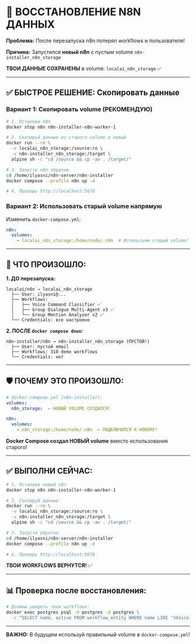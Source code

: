 # 🚨 ВОССТАНОВЛЕНИЕ N8N ДАННЫХ

**Проблема:** После перезапуска n8n потерял workflows и пользователя!

**Причина:** Запустился **новый n8n** с пустым volume `n8n-installer_n8n_storage`

**ТВОИ ДАННЫЕ СОХРАНЕНЫ** в volume: `localai_n8n_storage` ✅

---

## ✅ БЫСТРОЕ РЕШЕНИЕ: Скопировать данные

### Вариант 1: Скопировать volume (РЕКОМЕНДУЮ)

```bash
# 1. Останови n8n
docker stop n8n n8n-installer-n8n-worker-1

# 2. Скопируй данные из старого volume в новый
docker run --rm \
  -v localai_n8n_storage:/source:ro \
  -v n8n-installer_n8n_storage:/target \
  alpine sh -c "cd /source && cp -av . /target/"

# 3. Запусти n8n обратно
cd /home/ilyasni/n8n-server/n8n-installer
docker compose --profile n8n up -d

# 4. Проверь http://localhost:5678
```

### Вариант 2: Использовать старый volume напрямую

Изменить `docker-compose.yml`:

```yaml
n8n:
  volumes:
    - localai_n8n_storage:/home/node/.n8n  # Используем старый volume!
```

---

## 🎯 ЧТО ПРОИЗОШЛО:

**1. ДО перезапуска:**
```
localai/n8n → localai_n8n_storage
  ├── User: ilyasni@...
  ├── Workflows:
  │   ├── Voice Command Classifier ✅
  │   ├── Group Dialogue Multi-Agent v3 ✅
  │   └── Group Mention Analyzer v2 ✅
  └── Credentials: все настроено
```

**2. ПОСЛЕ `docker compose down`:**
```
n8n-installer/n8n → n8n-installer_n8n_storage (ПУСТОЙ!)
  ├── User: пустой email
  ├── Workflows: 310 demo workflows
  └── Credentials: нет
```

---

## 🛡️ ПОЧЕМУ ЭТО ПРОИЗОШЛО:

```yaml
# docker-compose.yml (n8n-installer):
volumes:
  n8n_storage:  ← НОВЫЙ VOLUME СОЗДАЛСЯ!

n8n:
  volumes:
    - n8n_storage:/home/node/.n8n  ← ПОДКЛЮЧИЛСЯ К НОВОМУ!
```

**Docker Compose создал НОВЫЙ volume** вместо использования старого!

---

## ✅ ВЫПОЛНИ СЕЙЧАС:

```bash
# 1. Останови новый n8n
docker stop n8n n8n-installer-n8n-worker-1

# 2. Скопируй данные
docker run --rm \
  -v localai_n8n_storage:/source:ro \
  -v n8n-installer_n8n_storage:/target \
  alpine sh -c "cd /source && cp -av . /target/"

# 3. Запусти обратно
cd /home/ilyasni/n8n-server/n8n-installer
docker compose --profile n8n up -d

# 4. Проверь http://localhost:5678
```

**ТВОИ WORKFLOWS ВЕРНУТСЯ!** ✅

---

## 📊 Проверка после восстановления:

```bash
# Должны увидеть твои workflows:
docker exec postgres psql -U postgres -d postgres \
  -c "SELECT name, active FROM workflow_entity WHERE name LIKE '%Voice Command%' OR name LIKE '%Group Digest%'"
```

---

**ВАЖНО:** В будущем используй правильный volume в `docker-compose.yml`!

